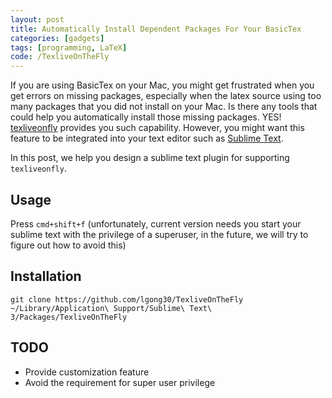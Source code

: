 ```yaml
---
layout: post
title: Automatically Install Dependent Packages For Your BasicTex
categories: [gadgets]
tags: [programming, LaTeX]
code: /TexliveOnTheFly
---
```


If you are using BasicTex on your Mac, you might get frustrated when you get errors on missing packages, especially when the latex source using too many packages that you did not install on your Mac. Is there any tools that could help you automatically install those missing packages. YES! [texliveonfly](https://www.ctan.org/pkg/texliveonfly?lang=en) provides you such capability. However, you might want this feature to be integrated into your text editor such as [Sublime Text](https://www.sublimetext.com). 

In this post, we help you design a sublime text plugin for supporting `texliveonfly`.


Usage
-----
Press `cmd+shift+f` (unfortunately, current version needs you start your sublime text with the privilege of a superuser, in the future, we will try to figure out how to avoid this)

Installation
------------
`git clone https://github.com/lgong30/TexliveOnTheFly ~/Library/Application\ Support/Sublime\ Text\ 3/Packages/TexliveOnTheFly`


TODO
----
+ Provide customization feature
+ Avoid the requirement for super user privilege
